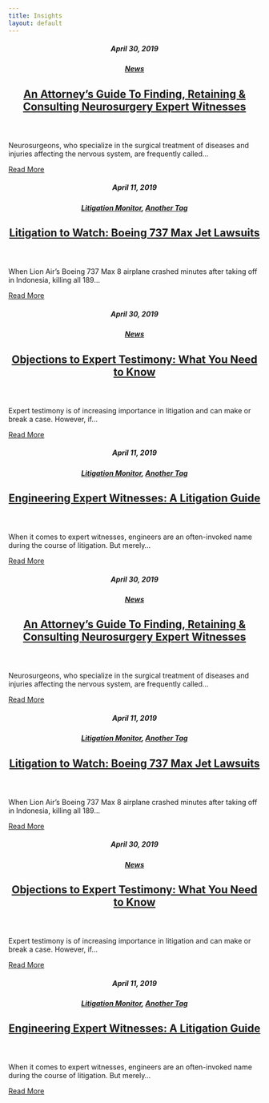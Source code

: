 ```yaml
---
title: Insights
layout: default
---
```


<div class="section">
    <div class="site-wrapper">
        <div class="card-grid">
            <article class="card with-image col-lg-1-2">
                <div class="-inner">
                    <header class="card-header">
                        <div class="card-meta">
                            <h5 class="card-date">April 30, 2019</h5>
                            <h5 class="card-tag"><a href="#">News</a></h5>
                        </div>
                        <h1 class="card-title"><a href="#">An Attorney’s Guide To Finding, Retaining & Consulting Neurosurgery Expert Witnesses</a></h1>
                    </header>
                    <div class="card-body">
                        <div class="card-text">
                            <p>Neurosurgeons, who specialize in the surgical treatment of diseases and injuries affecting the nervous system, are frequently called... </p>
                        </div>
                    </div>
                    <div class="card-cta">
                        <a href="#" class="button hollow -gray-mid">Read More</a>
                    </div>
                    <div class="card-image"><div class="image" style="background-image:url('/dist/images/4.18.19-blog-neurosurgeons-800x400.jpg');"></div></div>
                </div>
            </article>
            <article class="card col-lg-1-2">
                <div class="-inner">
                    <header class="card-header">
                        <div class="card-meta">
                            <h5 class="card-date">April 11, 2019</h5>
                            <h5 class="card-tag"><a href="#">Litigation Monitor</a>, <a href="#">Another Tag</a></h5>
                        </div>
                        <h1 class="card-title"><a href="#">Litigation to Watch: Boeing 737 Max Jet Lawsuits</a></h1>
                    </header>
                    <div class="card-body">
                        <div class="card-text">
                            <p>When Lion Air’s Boeing 737 Max 8 airplane crashed minutes after taking off in Indonesia, killing all 189…</p>
                        </div>
                    </div>
                    <div class="card-cta">
                        <a href="#" class="button hollow -gray-mid">Read More</a>
                    </div>
                </div>
            </article>
            <article class="card col-lg-1-2">
                <div class="-inner">
                    <header class="card-header">
                        <div class="card-meta">
                            <h5 class="card-date">April 30, 2019</h5>
                            <h5 class="card-tag"><a href="#">News</a></h5>
                        </div>
                        <h1 class="card-title"><a href="#">Objections to Expert Testimony: What You Need to Know</a></h1>
                    </header>
                    <div class="card-body">
                        <div class="card-text">
                            <p>Expert testimony is of increasing importance in litigation and can make or break a case. However, if…</p>
                        </div>
                    </div>
                    <div class="card-cta">
                        <a href="#" class="button hollow -gray-mid">Read More</a>
                    </div>
                </div>
            </article>
            <article class="card with-image col-lg-1-2">
                <div class="-inner">
                    <header class="card-header">
                        <div class="card-meta">
                            <h5 class="card-date">April 11, 2019</h5>
                            <h5 class="card-tag"><a href="#">Litigation Monitor</a>, <a href="#">Another Tag</a></h5>
                        </div>
                        <h1 class="card-title"><a href="#">Engineering Expert Witnesses: A Litigation Guide</a></h1>
                    </header>
                    <div class="card-body">
                        <div class="card-text">
                            <p>When it comes to expert witnesses, engineers are an often-invoked name during the course of litigation. But merely…</p>
                        </div>
                    </div>
                    <div class="card-cta">
                        <a href="#" class="button hollow -gray-mid">Read More</a>
                    </div>
                    <div class="card-image"><div class="image" style="background-image:url('/dist/images/2.7.19-blog-engineering-litigation-guide-800x400.jpg');"></div></div>
                </div>
            </article>
            <article class="card col-lg-1-2">
                <div class="-inner">
                    <header class="card-header">
                        <div class="card-meta">
                            <h5 class="card-date">April 30, 2019</h5>
                            <h5 class="card-tag"><a href="#">News</a></h5>
                        </div>
                        <h1 class="card-title"><a href="#">An Attorney’s Guide To Finding, Retaining & Consulting Neurosurgery Expert Witnesses</a></h1>
                    </header>
                    <div class="card-body">
                        <div class="card-text">
                            <p>Neurosurgeons, who specialize in the surgical treatment of diseases and injuries affecting the nervous system, are frequently called... </p>
                        </div>
                    </div>
                    <div class="card-cta">
                        <a href="#" class="button hollow -gray-mid">Read More</a>
                    </div>
                </div>
            </article>
            <article class="card with-image col-lg-1-2">
                <div class="-inner">
                    <header class="card-header">
                        <div class="card-meta">
                            <h5 class="card-date">April 11, 2019</h5>
                            <h5 class="card-tag"><a href="#">Litigation Monitor</a>, <a href="#">Another Tag</a></h5>
                        </div>
                        <h1 class="card-title"><a href="#">Litigation to Watch: Boeing 737 Max Jet Lawsuits</a></h1>
                    </header>
                    <div class="card-body">
                        <div class="card-text">
                            <p>When Lion Air’s Boeing 737 Max 8 airplane crashed minutes after taking off in Indonesia, killing all 189…</p>
                        </div>
                    </div>
                    <div class="card-cta">
                        <a href="#" class="button hollow -gray-mid">Read More</a>
                    </div>
                    <div class="card-image"><div class="image" style="background-image:url('/dist/images/4.11.19-blog-737-crashes-800x400.jpg');"></div></div>
                </div>
            </article>
            <article class="card with-image col-lg-1-2">
                <div class="-inner">
                    <header class="card-header">
                        <div class="card-meta">
                            <h5 class="card-date">April 30, 2019</h5>
                            <h5 class="card-tag"><a href="#">News</a></h5>
                        </div>
                        <h1 class="card-title"><a href="#">Objections to Expert Testimony: What You Need to Know</a></h1>
                    </header>
                    <div class="card-body">
                        <div class="card-text">
                            <p>Expert testimony is of increasing importance in litigation and can make or break a case. However, if…</p>
                        </div>
                    </div>
                    <div class="card-cta">
                        <a href="#" class="button hollow -gray-mid">Read More</a>
                    </div>
                    <div class="card-image"><div class="image" style="background-image:url('/dist/images/3.21.19-blog-objections-800x400.jpg');"></div></div>
                </div>
            </article>
            <article class="card col-lg-1-2">
                <div class="-inner">
                    <header class="card-header">
                        <div class="card-meta">
                            <h5 class="card-date">April 11, 2019</h5>
                            <h5 class="card-tag"><a href="#">Litigation Monitor</a>, <a href="#">Another Tag</a></h5>
                        </div>
                        <h1 class="card-title"><a href="#">Engineering Expert Witnesses: A Litigation Guide</a></h1>
                    </header>
                    <div class="card-body">
                        <div class="card-text">
                            <p>When it comes to expert witnesses, engineers are an often-invoked name during the course of litigation. But merely…</p>
                        </div>
                    </div>
                    <div class="card-cta">
                        <a href="#" class="button hollow -gray-mid">Read More</a>
                    </div>
                </div>
            </article>
        </div>
    </div>
</div>